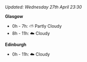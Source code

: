 *Updated: Wednesday 27th April 23:30*

**Glasgow**

* 0h - 7h: :partly_sunny: Partly Cloudy
* 8h - 11h: :cloud: Cloudy

**Edinburgh**

* 0h - 11h: :cloud: Cloudy
